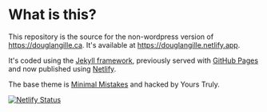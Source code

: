 # What is this?

This repository is the source for the non-wordpress version of https://douglangille.ca. It's available at https://douglangille.netlify.app. 

It's coded using the [Jekyll framework](https://jekyllrb.com/), previously served with [GitHub Pages](https://pages.github.com) and now published using [Netlify](https://netlify.com).

The base theme is [Minimal Mistakes](https://mmistakes.github.io/minimal-mistakes) and hacked by Yours Truly.

[![Netlify Status](https://api.netlify.com/api/v1/badges/35e834aa-3d47-442c-ba83-3fb8e1997c9e/deploy-status)](https://app.netlify.com/sites/douglangille/deploys)
